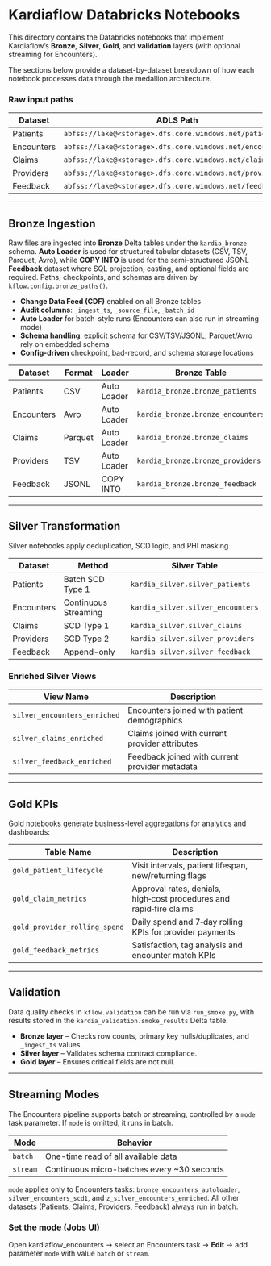 # Kardiaflow Databricks Notebooks

This directory contains the Databricks notebooks that implement Kardiaflow’s **Bronze**, **Silver**, **Gold**, and **validation** layers (with optional streaming for Encounters).

The sections below provide a dataset-by-dataset breakdown of how each notebook processes data through the medallion architecture.

### Raw input paths

| Dataset     | ADLS Path                                                 | Format  |
|------------ |-----------------------------------------------------------|---------|
| Patients    | `abfss://lake@<storage>.dfs.core.windows.net/patients/`   | CSV     |
| Encounters  | `abfss://lake@<storage>.dfs.core.windows.net/encounters/` | Avro    |
| Claims      | `abfss://lake@<storage>.dfs.core.windows.net/claims/`     | Parquet |
| Providers   | `abfss://lake@<storage>.dfs.core.windows.net/providers/`  | TSV     |
| Feedback    | `abfss://lake@<storage>.dfs.core.windows.net/feedback/`   | JSONL   |

---

## Bronze Ingestion

Raw files are ingested into **Bronze** Delta tables under the `kardia_bronze` schema. **Auto Loader** is used for structured tabular datasets (CSV, TSV, Parquet, Avro), while **COPY INTO** is used for the semi-structured JSONL **Feedback** dataset where SQL projection, casting, and optional fields are required. Paths, checkpoints, and schemas are driven by `kflow.config.bronze_paths()`.

- **Change Data Feed (CDF)** enabled on all Bronze tables  
- **Audit columns**: `_ingest_ts`, `_source_file`, `_batch_id`  
- **Auto Loader** for batch-style runs (Encounters can also run in streaming mode)  
- **Schema handling**: explicit schema for CSV/TSV/JSONL; Parquet/Avro rely on embedded schema
- **Config-driven** checkpoint, bad-record, and schema storage locations

| Dataset     | Format   | Loader       | Bronze Table                      |
|-------------|----------|--------------|-----------------------------------|
| Patients    | CSV      | Auto Loader  | `kardia_bronze.bronze_patients`   |
| Encounters  | Avro     | Auto Loader  | `kardia_bronze.bronze_encounters` |
| Claims      | Parquet  | Auto Loader  | `kardia_bronze.bronze_claims`     |
| Providers   | TSV      | Auto Loader  | `kardia_bronze.bronze_providers`  |
| Feedback    | JSONL    | COPY INTO    | `kardia_bronze.bronze_feedback`   |

---

## Silver Transformation

Silver notebooks apply deduplication, SCD logic, and PHI masking

| Dataset     | Method               | Silver Table                        |
|-------------|----------------------|-------------------------------------|
| Patients    | Batch SCD Type 1     | `kardia_silver.silver_patients`     |
| Encounters  | Continuous Streaming | `kardia_silver.silver_encounters`   |
| Claims      | SCD Type 1           | `kardia_silver.silver_claims`       |
| Providers   | SCD Type 2           | `kardia_silver.silver_providers`    |
| Feedback    | Append-only          | `kardia_silver.silver_feedback`     |

### Enriched Silver Views

| View Name                    | Description                                      |
|-----------------------------|--------------------------------------------------|
| `silver_encounters_enriched`| Encounters joined with patient demographics      |
| `silver_claims_enriched`    | Claims joined with current provider attributes   |
| `silver_feedback_enriched`  | Feedback joined with current provider metadata   |

---

## Gold KPIs

Gold notebooks generate business-level aggregations for analytics and dashboards:

| Table Name                    | Description                                                  |
|------------------------------|--------------------------------------------------------------|
| `gold_patient_lifecycle`     | Visit intervals, patient lifespan, new/returning flags       |
| `gold_claim_metrics`       | Approval rates, denials, high‑cost procedures and rapid‑fire claims               |
| `gold_provider_rolling_spend`| Daily spend and 7‑day rolling KPIs for provider payments     |
| `gold_feedback_metrics`      | Satisfaction, tag analysis and encounter match KPIs       |

---

## Validation

Data quality checks in `kflow.validation` can be run via `run_smoke.py`, with results stored in the `kardia_validation.smoke_results` Delta table.  

- **Bronze layer** – Checks row counts, primary key nulls/duplicates, and `_ingest_ts` values.  
- **Silver layer** – Validates schema contract compliance.  
- **Gold layer** – Ensures critical fields are not null.  

---

## Streaming Modes

The Encounters pipeline supports batch or streaming, controlled by a `mode` task parameter. If `mode` is omitted, it runs in batch.

| Mode     | Behavior                                      |
|----------|-----------------------------------------------|
| `batch`  | One-time read of all available data           |
| `stream` | Continuous micro-batches every ~30 seconds    |

`mode` applies only to Encounters tasks: `bronze_encounters_autoloader`, `silver_encounters_scd1`, and `z_silver_encounters_enriched`. All other datasets (Patients, Claims, Providers, Feedback) always run in batch.

### Set the mode (Jobs UI)

Open kardiaflow_encounters → select an Encounters task → **Edit** → add parameter `mode` with value `batch` or 
`stream`.
